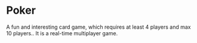 # Poker
A fun and interesting card game, which requires at least 4 players and max 10 players.. It is a real-time multiplayer game.
